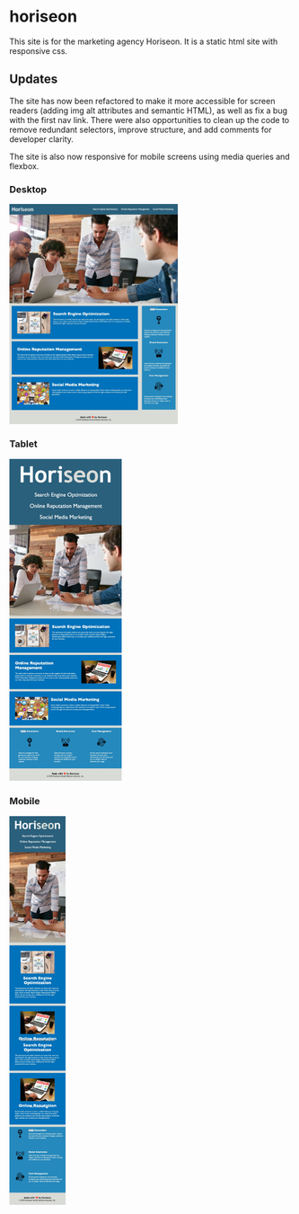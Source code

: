 # horiseon
This site is for the marketing agency Horiseon. It is a static html site with responsive css.

## Updates

The site has now been refactored to make it more accessible for screen readers (adding img alt attributes and semantic HTML), as well as fix a bug with the first nav link. There were also opportunities to clean up the code to remove redundant selectors, improve structure, and add comments for developer clarity.

The site is also now responsive for mobile screens using media queries and flexbox.

### Desktop

<img src="./screenshots/desktop.jpg" width="300px" title="Desktop" alt="Desktop View"> 

### Tablet

<img src="./screenshots/tablet.jpg" width="200px" title="Tablet" alt="Tablet View"> 

### Mobile

<img src="./screenshots/mobile.jpg" width="100px" title="Mobile" alt="Mobile View">
